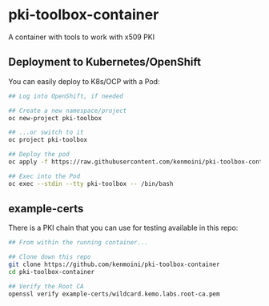 # pki-toolbox-container

A container with tools to work with x509 PKI

## Deployment to Kubernetes/OpenShift

You can easily deploy to K8s/OCP with a Pod:

```bash
## Log into OpenShift, if needed

## Create a new namespace/project
oc new-project pki-toolbox

## ...or switch to it
oc project pki-toolbox

## Deploy the pod
oc apply -f https://raw.githubusercontent.com/kenmoini/pki-toolbox-container/main/k8s-pod.yml

## Exec into the Pod
oc exec --stdin --tty pki-toolbox -- /bin/bash
```

## example-certs

There is a PKI chain that you can use for testing available in this repo:

```bash
## From within the running container...

## Clone down this repo
git clone https://github.com/kenmoini/pki-toolbox-container
cd pki-toolbox-container

## Verify the Root CA
openssl verify example-certs/wildcard.kemo.labs.root-ca.pem
```